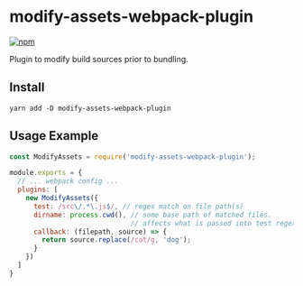 # modify-assets-webpack-plugin

[![npm](https://img.shields.io/npm/v/modify-assets-webpack-plugin.svg?maxAge=2592000)](https://www.npmjs.com/package/modify-assets-webpack-plugin)

Plugin to modify build sources prior to bundling.

## Install

`yarn add -D modify-assets-webpack-plugin`

## Usage Example

```js
const ModifyAssets = require('modify-assets-webpack-plugin');

module.exports = {
  // ... webpack config ...
  plugins: [
    new ModifyAssets({
      test: /src\/.*\.js$/, // regex match on file path(s)
      dirname: process.cwd(), // some base path of matched files.
                              // affects what is passed into test regex.
      callback: (filepath, source) => {
        return source.replace(/cat/g, 'dog');
      }
    })
  ]
}
```
